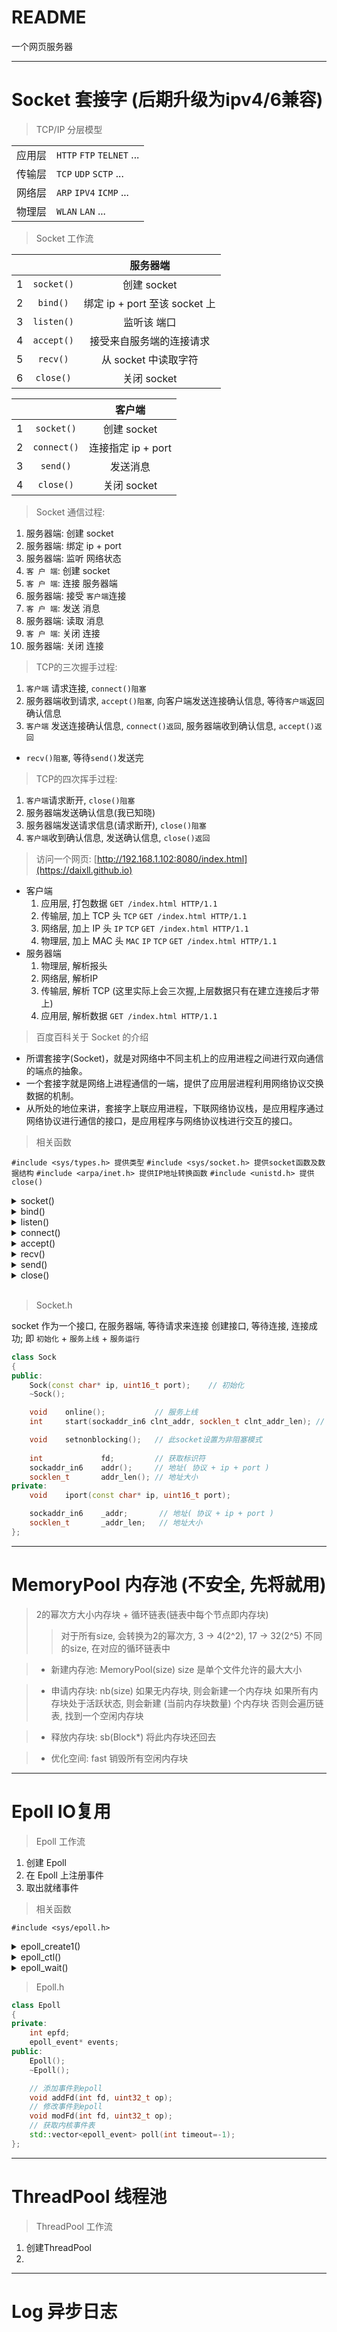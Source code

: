 # README

一个网页服务器


---

# Socket 套接字 (后期升级为ipv4/6兼容)

> TCP/IP 分层模型

|       |       |
| :---: | :--- | 
| 应用层 | `HTTP` `FTP` `TELNET` ...| 
| 传输层 | `TCP` `UDP` `SCTP` ...|    
| 网络层 | `ARP` `IPV4` `ICMP` ... | 
| 物理层 | `WLAN` `LAN` ...|

>  Socket 工作流

|       |          |  服务器端  |                      
| :---: |  :---:  | :---: | 
| 1 | `socket()`| 创建 socket                   |  
| 2 | `bind()`  | 绑定 ip + port 至该 socket 上 |  
| 3 | `listen()`| 监听该 端口                   |
| 4 | `accept()`| 接受来自服务端的连接请求        | 
| 5 | `recv()`  | 从 socket 中读取字符          |  
| 6 | `close()` | 关闭 socket                   |  



|       |  		  |  客户端		|   
| :---: |  :---:  | :---: 		|
| 1 | `socket()`  | 创建 socket	|
| 2 | `connect()` | 连接指定 ip + port |
| 3 | `send()` | 发送消息 |
| 4 | `close()` | 关闭 socket |

> Socket 通信过程:
1. 服务器端: 创建 socket
2. 服务器端: 绑定 ip + port
3. 服务器端: 监听 网络状态
4. `客 户 端`: 创建 socket
5. `客 户 端`: 连接 服务器端
6. 服务器端: 接受 `客户端`连接
7. `客 户 端`: 发送 消息
8. 服务器端: 读取 消息
9. `客 户 端`: 关闭 连接
10. 服务器端: 关闭 连接

> TCP的三次握手过程:
1. `客户端` 请求连接, `connect()阻塞` 
2. 服务器端收到请求, `accept()阻塞`, 向客户端发送连接确认信息, 等待`客户端`返回确认信息
3. `客户端` 发送连接确认信息, `connect()返回`, 服务器端收到确认信息, `accept()返回`
- `recv()阻塞`, 等待`send()`发送完

> TCP的四次挥手过程:
1. `客户端`请求断开, `close()阻塞`
2. 服务器端发送确认信息(我已知晓)
3. 服务器端发送请求信息(请求断开), `close()阻塞`
4. `客户端`收到确认信息, 发送确认信息, `close()返回`

> 访问一个网页: [http://192.168.1.102:8080/index.html](https://daixll.github.io)

* 客户端
  1. 应用层, 打包数据 `GET /index.html HTTP/1.1` 
  2. 传输层, 加上 TCP 头 `TCP` `GET /index.html HTTP/1.1` 
  3. 网络层, 加上 IP 头 `IP` `TCP` `GET /index.html HTTP/1.1` 
  4. 物理层, 加上 MAC 头 `MAC` `IP` `TCP` `GET /index.html HTTP/1.1` 
* 服务器端
  1. 物理层, 解析报头
  2. 网络层, 解析IP
  3. 传输层, 解析 TCP (这里实际上会三次握,上层数据只有在建立连接后才带上)
  4. 应用层, 解析数据 `GET /index.html HTTP/1.1`

> 百度百科关于 Socket 的介绍

- 所谓套接字(Socket)，就是对网络中不同主机上的应用进程之间进行双向通信的端点的抽象。
- 一个套接字就是网络上进程通信的一端，提供了应用层进程利用网络协议交换数据的机制。
- 从所处的地位来讲，套接字上联应用进程，下联网络协议栈，是应用程序通过网络协议进行通信的接口，是应用程序与网络协议栈进行交互的接口。


> 相关函数

`#include <sys/types.h> 提供类型`
`#include <sys/socket.h> 提供socket函数及数据结构`
`#include <arpa/inet.h> 提供IP地址转换函数`
`#include <unistd.h> 提供close()` 

<details><summary> socket() </summary>

```cpp
int socket(int domain, int type, int protocol);
```
创建一个 socket 
- domain: 协议域
> `AF_INET`: IPV4
> `AF_INET6`: IPV6
> `AD_LOCAL`: 一个绝对路径名
- type: socket类型
> `SOCK_STREAM`: 流式套接字, TCP协议等
> `SOCK_DGRAM`: 数据包套接字, UDP协议等
> `SOCK_RAW`: 原始套接字, IP/ICMP协议等, 接收发向本机的ICMP、IGMP协议包
- protocol: 指定协议
> `IPPROTO_TCP`: TCP传输协议
> `IPPTOTO_UDP`: UDP传输协议
> `IPPROTO_SCTP`: SCTP传输协议
> `IPPROTO_TIPC`: TIPC传输协议

```cpp 
int serv_sock = socket(AF_INET, SOCK_STREAM, 0);
// IPV4协议 流式套接字 自动匹配type对应的协议
```
</details> 

<details><summary> bind() </summary>

```cpp
int bind(int sockfd, const struct sockaddr *addr, socklen_t addrlen);
```
- sockfd: socket描述字, 给哪个sockfd绑定地址
- addr: 一个const struct sockaddr *指针, 指向要绑定给sockfd的协议地址
>   ```cpp
>   struct sockaddr_in {            // IPV4
>       sa_family_t    sin_family;  // 协议族
>       struct in_addr sin_addr;    // 地址
>       in_port_t      sin_port;    // 端口
>   };
>   ```
- addrlen: 地址的长度
```cpp
sockaddr_in serv_addr;
bzero(&serv_addr, sizeof serv_addr);
serv_addr.sin_family      = AF_INET;
serv_addr.sin_addr.s_addr = inet_addr("192.168.0.203");
serv_addr.sin_port        = htons(9070);
bind(serv_sock, (sockaddr*)&serv_addr, sizeof serv_addr);
```
</details>



<details><summary> listen() </summary>

```cpp
int listen(int sockfd, int backlog);
```
- sockfd: 监听哪个sockfd
- backlog: 最大连接数

```cpp
listen(serv_sock, 1024);
```
</details>

<details><summary> connect() </summary>

```cpp
int connect(int sockfd, const struct sockaddr *addr, socklen_t addrlen);
```
- sockfd: 客户端的sockfd
- addr: 服务器的socket地址
- addrlen: 服务器地址的长度
```cpp
connect(clnt_sock, (sockaddr*)&serv_addr, sizeof serv_addr);
```

</details>


<details><summary> accept() </summary>

```cpp
int accept(int sockfd, struct sockaddr *addr, socklen_t *addrlen);
```
- sockfd: 服务器的sockfd
- addr: 客户端的地址
- addrlen: 客户端地址的长度
```cpp
sockaddr_in clnt_addr;
bzero(&clnt_addr, sizeof clnt_addr);
socklen_t clnt_addr_len = sizeof clnt_addr;
int clnt_sock = accept(serv_sock, (sockaddr*)&clnt_addr, &clnt_addr_len);
```
</details>







<details><summary> recv() </summary>

```cpp
ssize_t recv(int sockfd, void *buf, size_t len, int flags);
```
- sockfd: 接受的套接字
- buf: 目标缓冲区
- len: 缓冲区接受字节长度
- flags: 一般为0

```cpp
int len = recv(fd, buf, strlen(buf), 0);
```
</details>

<details><summary> send() </summary>

```cpp
ssize_t send(int sockfd, const void *buf, size_t len, int flags);
```

```cpp
int len = send(fd, buf, strlen(buf), 0);
```



</details>






<details><summary> close() </summary>

```cpp
int close(int fd);
```
> 这个有点复杂, 后面写
```cpp
close(serv_sock);
```
</details>

<br>

> Socket.h

socket 作为一个接口, 在服务器端, 等待请求来连接
创建接口, 等待连接, 连接成功; 即 `初始化` + `服务上线` + `服务运行`

```cpp
class Sock
{
public:
    Sock(const char* ip, uint16_t port);    // 初始化
    ~Sock();

    void    online();           // 服务上线
    int     start(sockaddr_in6 clnt_addr, socklen_t clnt_addr_len); // 服务运行

    void    setnonblocking();   // 此socket设置为非阻塞模式
    
    int             fd;         // 获取标识符
    sockaddr_in6    addr();     // 地址( 协议 + ip + port )
    socklen_t       addr_len(); // 地址大小
private:
    void    iport(const char* ip, uint16_t port);

    sockaddr_in6    _addr;       // 地址( 协议 + ip + port )
    socklen_t       _addr_len;   // 地址大小
};
```
--- 

# MemoryPool 内存池 (不安全, 先将就用)

> 2的幂次方大小内存块 + 循环链表(链表中每个节点即内存块) 
> 
> > 对于所有size, 会转换为2的幂次方, 3 -> 4(2^2),  17 -> 32(2^5)
> > 不同的size, 在对应的循环链表中  

>* 新建内存池: MemoryPool(size)
    size 是单个文件允许的最大大小

>* 申请内存块: nb(size)
    如果无内存块, 则会新建一个内存块
    如果所有内存块处于活跃状态, 则会新建 (当前内存块数量) 个内存块
    否则会遍历链表, 找到一个空闲内存块   

>* 释放内存块: sb(Block*)
    将此内存块还回去

>* 优化空间: fast
    销毁所有空闲内存块

---


# Epoll IO复用

> Epoll 工作流

1. 创建 Epoll
2. 在 Epoll 上注册事件
3. 取出就绪事件

> 相关函数

`#include <sys/epoll.h>`

<details><summary> epoll_create1() </summary>

```cpp
int epoll_create1(int flags);
```
- flags: 一般为0

```cpp
int epfd = epoll_create1(0);
```

</details>





<details><summary> epoll_ctl() </summary>

```cpp
int epoll_ctl(int epfd, int op, int fd, struct epoll_event *event);
```

- epfd:创建epoll的文件描述符
- op:动作

> EPOLL_CTL_ADD: 注册新的fd到epfd中
> EPOLL_CTL_MOD: 修改已经注册的fd
> EPOLL_CTL_DEL: 从epfd中删除一个fd

- fd:目标fd
- epoll_events:目标fd事件类型

> EPOLLIN: 表示对应的文件描述符可以读
> EPOLLOUT: 表示对应的文件描述符可以写
> EPOLLPRI: 表示对应的文件描述符有紧急的数据可读
> EPOLLERR: 表示对应的文件描述符发生错误
> EPOLLHUP: 表示对应的文件描述符被挂断
> EPOLLET: 将EPOLL设为边缘触发(Edge Triggered)模式
> EPOLLONESHOT: 只监听一次事件

```cpp
int flg = epoll_ctl(epfd, EPOLL_CTL_ADD, fd, &ev); // 增加 fd 到 epfd
```

</details>





<details><summary> epoll_wait() </summary>

```cpp
int epoll_wait(int epfd, struct epoll_event* events, int maxevents, int timeout);
```

- epfd:创建epoll的文件描述符
- events: 复制到的事件表
- maxevents: 事件表的最大容量
- timeout: 每次赋值等待的时间(-1, 阻塞), (0, 不等待)

```cpp
int nfds = epoll_wait(epfd, events, MAX_EVENTS, timeout);
```

</details>




> Epoll.h

```cpp
class Epoll
{
private:
    int epfd;               
    epoll_event* events;
public:
    Epoll();
    ~Epoll();

    // 添加事件到epoll
    void addFd(int fd, uint32_t op);
    // 修改事件到epoll
    void modFd(int fd, uint32_t op);
    // 获取内核事件表
    std::vector<epoll_event> poll(int timeout=-1);
};
```
---

# ThreadPool 线程池

> ThreadPool 工作流

1. 创建ThreadPool 
2. 

---

# Log 异步日志
